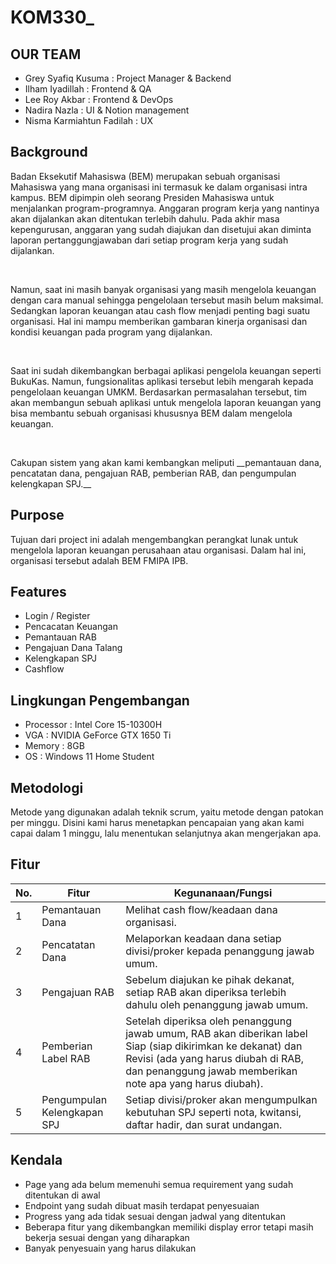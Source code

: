 # KOM330\_

## OUR TEAM

- Grey Syafiq Kusuma : Project Manager & Backend
- Ilham Iyadillah : Frontend & QA
- Lee Roy Akbar : Frontend & DevOps
- Nadira Nazla : UI & Notion management
- Nisma Karmiahtun Fadilah : UX

## Background

<p>Badan Eksekutif Mahasiswa (BEM) merupakan sebuah organisasi Mahasiswa yang mana organisasi ini termasuk ke dalam organisasi intra kampus. BEM dipimpin oleh seorang Presiden Mahasiswa untuk menjalankan program-programnya. Anggaran program kerja yang nantinya akan dijalankan akan ditentukan terlebih dahulu. Pada akhir masa kepengurusan, anggaran yang sudah diajukan dan disetujui akan diminta laporan pertanggungjawaban dari setiap program kerja yang sudah dijalankan. </p><br>

<p>Namun, saat ini masih banyak organisasi yang masih mengelola keuangan dengan cara manual sehingga pengelolaan tersebut masih belum maksimal. Sedangkan laporan keuangan atau cash flow menjadi penting bagi suatu organisasi. Hal ini mampu memberikan gambaran kinerja organisasi dan kondisi keuangan pada program yang dijalankan. </p><br>
<p>Saat ini sudah dikembangkan berbagai aplikasi pengelola keuangan seperti BukuKas. Namun, fungsionalitas aplikasi tersebut lebih mengarah kepada pengelolaan keuangan UMKM. Berdasarkan permasalahan tersebut, tim akan membangun sebuah aplikasi untuk mengelola laporan keuangan yang bisa membantu sebuah organisasi khususnya BEM dalam mengelola keuangan.</p><br>
<p>Cakupan sistem yang akan kami kembangkan meliputi __pemantauan dana, pencatatan dana, pengajuan RAB, pemberian RAB, dan pengumpulan kelengkapan SPJ.__</p>

## Purpose

Tujuan dari project ini adalah mengembangkan perangkat lunak untuk mengelola laporan keuangan perusahaan atau organisasi. Dalam hal ini, organisasi tersebut adalah BEM FMIPA IPB.

## Features

- Login / Register
- Pencacatan Keuangan
- Pemantauan RAB
- Pengajuan Dana Talang
- Kelengkapan SPJ
- Cashflow

## Lingkungan Pengembangan

- Processor : Intel Core 15-10300H 
- VGA : NVIDIA  GeForce GTX 1650 Ti
- Memory : 8GB
- OS : Windows 11 Home Student

## Metodologi

Metode yang digunakan adalah teknik scrum, yaitu metode dengan patokan per minggu. Disini kami harus menetapkan pencapaian yang akan kami capai dalam 1 minggu, lalu menentukan selanjutnya akan mengerjakan apa.

## Fitur

<table>
    <thead>
        <tr>
            <th>No.</th>
            <th>Fitur</th>
            <th>Kegunanaan/Fungsi</th>
        </tr>
    </thead>
    <tbody>
        <tr>
            <td>1</td>
            <td>Pemantauan Dana</td>
            <td>Melihat cash flow/keadaan dana organisasi.</td>
        </tr>
        <tr>
            <td>2</td>
            <td>Pencatatan Dana</td>
            <td>Melaporkan keadaan dana setiap divisi/proker kepada penanggung jawab umum.</td>
        </tr>
        <tr>
            <td>3</td>
            <td>Pengajuan RAB</td>
            <td>Sebelum diajukan ke pihak dekanat, setiap RAB akan diperiksa terlebih dahulu oleh penanggung jawab umum.</td>
        </tr>
        <tr>
            <td>4</td>
            <td>Pemberian Label RAB</td>
            <td>Setelah diperiksa oleh penanggung jawab umum, RAB akan diberikan label Siap (siap dikirimkan ke dekanat) dan Revisi (ada yang harus diubah di RAB, dan penanggung jawab memberikan note apa yang harus diubah).</td>
        </tr>
        <tr>
            <td>5</td>
            <td>Pengumpulan Kelengkapan SPJ</td>
            <td>Setiap divisi/proker akan mengumpulkan kebutuhan SPJ seperti nota, kwitansi, daftar hadir, dan surat undangan.</td>
        </tr>
    
</table>

## Kendala

- Page yang ada belum memenuhi semua requirement yang sudah ditentukan di awal
- Endpoint yang sudah dibuat masih terdapat penyesuaian
- Progress yang ada tidak sesuai dengan jadwal yang ditentukan
- Beberapa fitur yang dikembangkan memiliki display error tetapi masih bekerja sesuai dengan yang diharapkan
- Banyak penyesuain yang harus dilakukan
